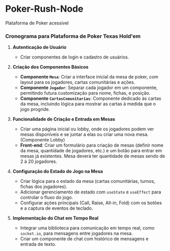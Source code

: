 # Poker-Rush-Node
Plataforma de Poker acessível

### Cronograma para Plataforma de Poker Texas Hold'em

1. **Autenticação de Usuário**
   - Criar componentes de login e cadastro de usuários.

3. **Criação dos Componentes Básicos**
   - **Componente `Mesa`**: Criar a interface inicial da mesa de poker, com layout para os jogadores, cartas comunitárias e ações.
   - **Componente `Jogador`**: Separar cada jogador em um componente, permitindo futura customização para nome, fichas, e posição.
   - **Componente `CartasComunitarias`**: Componente dedicado às cartas da mesa, incluindo lógica para mostrar as cartas à medida que o jogo progride.

4. **Funcionalidade de Criação e Entrada em Mesas**
   - Criar uma página inicial ou lobby, onde os jogadores podem ver mesas disponíveis e se juntar a elas ou criar uma nova mesa.
   (Componente Lobby)
   - **Front-end**: Criar um formulário para criação de mesas (definir nome da mesa, quantidade de jogadores, etc.) e um botão para entrar em mesas já existentes. Mesa deverá ter quantidade de mesas sendo de 2 à 20 jogadores.

5. **Configuração do Estado do Jogo na Mesa**
   - Criar lógica para o estado da mesa (cartas comunitárias, turnos, fichas dos jogadores).
   - Adicionar gerenciamento de estado com `useState` e `useEffect` para controlar o fluxo do jogo.
   - Configurar ações principais (Call, Raise, All-in, Fold) com os botões e a captura de eventos de teclado.

6. **Implementação do Chat em Tempo Real**
   - Integrar uma biblioteca para comunicação em tempo real, como `socket.io`, para mensagens entre jogadores na mesa.
   - Criar um componente de chat com histórico de mensagens e entrada de texto.